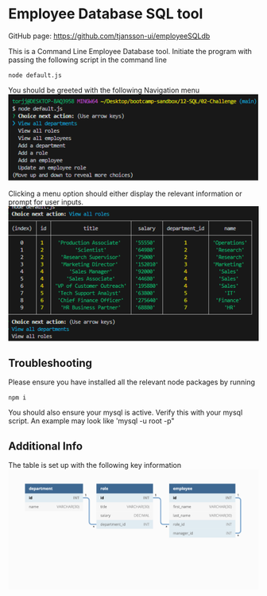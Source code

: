 # Employee Database SQL tool
GitHub page: https://github.com/tjansson-ui/employeeSQLdb

This is a Command Line Employee Database tool.
Initiate the program with passing the following script in the command line 
```
node default.js
```

You should be greeted with the following Navigation menu
![Navigator](Assets/Navigator.png)

Clicking a menu option should either display the relevant information or prompt for user inputs. 
![Roles Tables](Assets/RolesTable.png)


## Troubleshooting
Please ensure you have installed all the relevant node packages by running
```
npm i
```
You should also ensure your mysql is active. Verify this with your mysql script.
An example may look like 'mysql -u root -p"


## Additional Info
The table is set up with the following key information
![Key associations](Assets/12-sql-homework-demo-01.png)